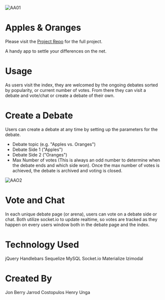 ![AA01](https://i.imgur.com/2TvZ6eu.gif)

# Apples & Oranges
Please visit the [Project Repo](https://github.com/Db8-App/db8) for the full project. 

A handy app to settle your differences on the net.

# Usage

As users visit the index, they are welcomed by the ongoing debates sorted by popularity, or current number of votes. From there they can visit a debate and vote/chat or create a debate of their own.

# Create a Debate

Users can create a debate at any time by setting up the parameters for the debate.

- Debate topic (e.g. "Apples vs. Oranges")
- Debate Side 1 ("Apples")
- Debate Side 2 ("Oranges")
- Max Number of votes (This is always an odd number to determine when the debate ends and which side won).
Once the max number of votes is achieved, the debate is archived and voting is closed.

![AAO2](https://i.imgur.com/qV1gsjE.gif)

# Vote and Chat

In each unique debate page (or arena), users can vote on a debate side or chat. Both utilize socket.io to update realtime, so votes are tracked as they happen on every users window both in the debate page and the index.

# Technology Used

jQuery
Handlebars
Sequelize
MySQL
Socket.io
Materialize
Izimodal

# Created By

Jon Berry
Jarrod Costopulos
Henry Unga
